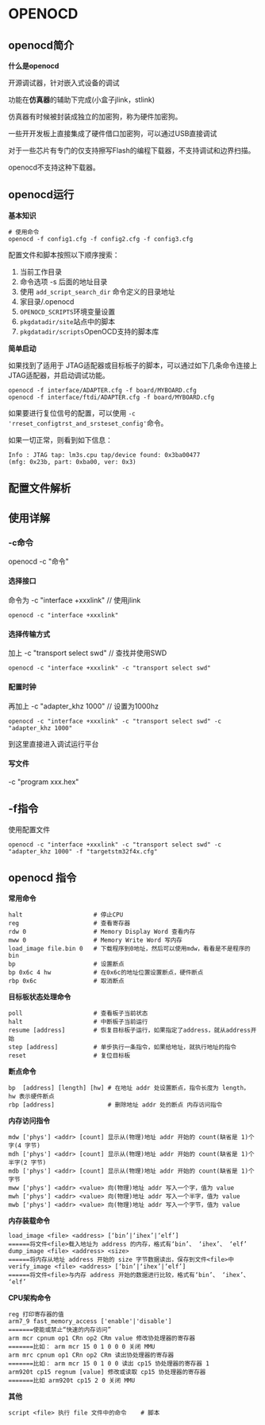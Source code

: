 # OPENOCD

## openocd简介

**什么是openocd**

开源调试器，针对嵌入式设备的调试

功能在**仿真器**的辅助下完成(小盒子jlink，stlink)

仿真器有时候被封装成独立的加密狗，称为硬件加密狗。

一些开开发板上直接集成了硬件借口加密狗，可以通过USB直接调试

对于一些芯片有专门的仅支持擦写Flash的编程下载器，不支持调试和边界扫描。

openocd不支持这种下载器。

## openocd运行

**基本知识**

```shell
# 使用命令
openocd -f config1.cfg -f config2.cfg -f config3.cfg
```

配置文件和脚本按照以下顺序搜索：

1. 当前工作目录
2. 命令选项 -s 后面的地址目录
3. 使用 `add_script_search_dir` 命令定义的目录地址
4. 家目录/.openocd
5. `OPENOCD_SCRIPTS`环境变量设置
6. `pkgdatadir/site`站点中的脚本
7. `pkgdatadir/scripts`OpenOCD支持的脚本库

**简单启动**

如果找到了适用于 JTAG适配器或目标板子的脚本，可以通过如下几条命令连接上JTAG适配器，并启动调试功能。

```shell
openocd -f interface/ADAPTER.cfg -f board/MYBOARD.cfg
openocd -f interface/ftdi/ADAPTER.cfg -f board/MYBOARD.cfg
```

如果要进行复位信号的配置，可以使用 `-c 'rreset_configtrst_and_srsteset_config'`命令。

如果一切正常，则看到如下信息：

```shell
Info : JTAG tap: lm3s.cpu tap/device found: 0x3ba00477
(mfg: 0x23b, part: 0xba00, ver: 0x3)
```

## 配置文件解析


## 使用详解
### -c命令
openocd -c "命令"
#### 选择接口
命令为 -c "interface +xxxlink"		// 使用jlink
~~~shell
openocd -c "interface +xxxlink"
~~~
#### 选择传输方式
加上 -c "transport select swd"		// 查找并使用SWD
~~~shell
openocd -c "interface +xxxlink" -c "transport select swd"
~~~
#### 配置时钟
再加上 -c "adapter_khz 1000"		// 设置为1000hz
~~~shell
openocd -c "interface +xxxlink" -c "transport select swd" -c "adapter_khz 1000"
~~~
到这里直接进入调试运行平台 

#### 写文件
-c "program xxx.hex"
## -f指令
使用配置文件
~~~shell
openocd -c "interface +xxxlink" -c "transport select swd" -c "adapter_khz 1000" -f "targetstm32f4x.cfg"
~~~


## openocd 指令

**常用命令**

~~~shell
halt 					# 停止CPU
reg						# 查看寄存器
rdw 0					# Memory Display Word 查看内存
mww 0					# Memory Write Word 写内存
load_image file.bin	0 	# 下载程序到0地址，然后可以使用mdw，看看是不是程序的bin
bp						# 设置断点
bp 0x6c 4 hw			# 在0x6c的地址位置设置断点，硬件断点
rbp 0x6c 				# 取消断点
~~~

**目标板状态处理命令**

~~~shell
poll 					# 查看板子当前状态
halt					# 中断板子当前运行
resume [address]		# 恢复目标板子运行，如果指定了address，就从address开始
step [address]			# 单步执行一条指令，如果给地址，就执行地址的指令
reset 					# 复位目标板
~~~

**断点命令**

~~~shell
bp  [address] [length] [hw] # 在地址 addr 处设置断点，指令长度为 length， hw 表示硬件断点
rbp [address] 				# 删除地址 addr 处的断点 内存访问指令
~~~

**内存访问指令**

~~~shell
mdw ['phys'] <addr> [count] 显示从(物理)地址 addr 开始的 count(缺省是 1)个字(4 字节)
mdh ['phys'] <addr> [count] 显示从(物理)地址 addr 开始的 count(缺省是 1)个半字(2 字节)
mdb ['phys'] <addr> [count] 显示从(物理)地址 addr 开始的 count(缺省是 1)个字节
mww ['phys'] <addr> <value> 向(物理)地址 addr 写入一个字，值为 value
mwh ['phys'] <addr> <value> 向(物理)地址 addr 写入一个半字，值为 value
mwb ['phys'] <addr> <value> 向(物理)地址 addr 写入一个字节，值为 value
~~~

**内存装载命令**

~~~shell
load_image <file> <address> [‘bin’|‘ihex’|‘elf’]
======将文件<file>载入地址为 address 的内存，格式有‘bin’、 ‘ihex’、 ‘elf’
dump_image <file> <address> <size>
======将内存从地址 address 开始的 size 字节数据读出，保存到文件<file>中
verify_image <file> <address> [‘bin’|‘ihex’|‘elf’]
======将文件<file>与内存 address 开始的数据进行比较，格式有‘bin’、 ‘ihex’、 ‘elf’
~~~

**CPU架构命令**

~~~shell
reg 打印寄存器的值
arm7_9 fast_memory_access ['enable'|'disable']
=======使能或禁止“快速的内存访问”
arm mcr cpnum op1 CRn op2 CRm value 修改协处理器的寄存器
=======比如： arm mcr 15 0 1 0 0 0 关闭 MMU
arm mrc cpnum op1 CRn op2 CRm 读出协处理器的寄存器
=======比如： arm mcr 15 0 1 0 0 读出 cp15 协处理器的寄存器 1
arm920t cp15 regnum [value] 修改或读取 cp15 协处理器的寄存器
=======比如 arm920t cp15 2 0 关闭 MMU
~~~

**其他**

~~~shell
script <file> 执行 file 文件中的命令	# 脚本
~~~

